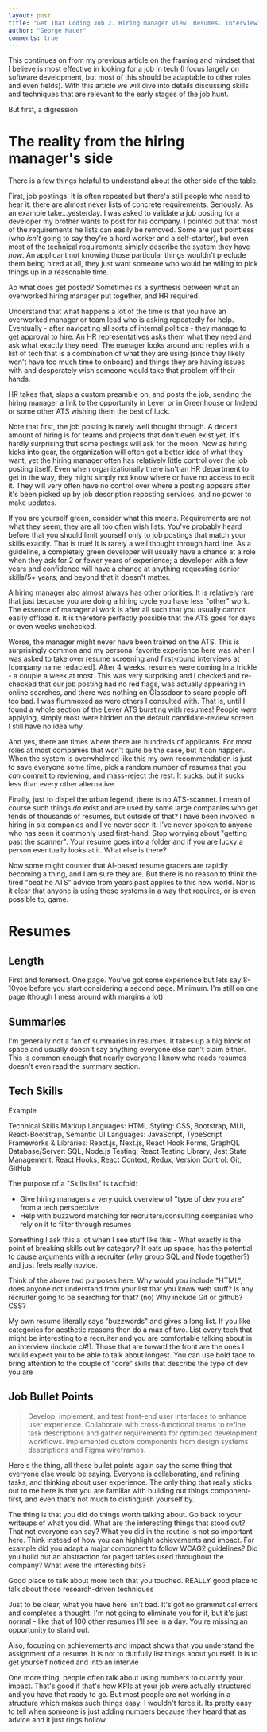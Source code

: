 ```yaml
---
layout: post
title: "Get That Coding Job 2. Hiring manager view. Resumes. Interviewing"
author: "George Mauer"
comments: true
---
```


This continues on from my previous article on the framing and mindset that I believe is most effective in looking for a job in tech (I focus largely on software development, but most of this should be adaptable to other roles and even fields). With this article we will dive into details discussing skills and techniques that are relevant to the early stages of the job hunt.

But first, a digression

# The reality from the hiring manager's side

There is a few things helpful to understand about the other side of the table.

First, job postings. It is often repeated but there's still people who need to hear it: there are almost never lists of concrete requirements. Seriously. As an example take...yesterday. I was asked to validate a job posting for a developer my brother wants to post for his company. I pointed out that most of the requirements he lists can easily be removed. Some are just pointless (who *isn't* going to say they're a hard worker and a self-starter), but even most of the technical requirements simiply describe the system they have *now*. An applicant not knowing those particular things wouldn't preclude them being hired at all, they just want someone who would be willing to pick things up in a reasonable time.

Ao what does get posted? Sometimes its a synthesis between what an overworked hiring manager put together, and HR required.

Understand that what happens a lot of the time is that you have an overworked manager or team lead who is asking repeatedly for help. Eventually - after navigating all sorts of internal politics - they manage to get approval to hire. An HR representatives asks them what they need and ask what exactly they need. The manager looks around and replies with a list of tech that is a combination of what they are using (since they likely won't have too much time to onboard) and things they are having issues with and desperately wish someone would take that problem off their hands.

HR takes that, slaps a custom preamble on, and posts the job, sending the hiring manager a link to the opportunity in Lever or in Greenhouse or Indeed or some other ATS wishing them the best of luck.

Note that first, the job posting is rarely well thought through. A decent amount of hiring is for teams and projects that don't even exist yet. It's hardly surprising that some postings will ask for the moon. Now as hiring kicks into gear, the organization will often get a better idea of what they want, yet the hiring manager often has relatively little control over the job posting itself. Even when organizationally there isn't an HR department to get in the way, they might simply not know where or have no access to edit it. They will very often have no control over where a posting appears after it's been picked up by job description reposting services, and no power to make updates.

<aside>
  <p>
    If you are yourself green, consider what this means. Requirements are not what they seem; they are all too often wish lists. You've probably heard before that you should limit yourself only to job postings that match your skills exactly. That is true! It is rarely a well thought through hard line. As a guideline, a completely green developer will usually have a chance at a role when they ask for 2 or fewer years of experience; a developer with a few years and confidence will have a chance at anything requesting senior skills/5+ years; and beyond that it doesn't matter.
  </p>
</aside>

A hiring manager also almost always has other priorities. It is relatively rare that just because you are doing a hiring cycle you have less "other" work. The essence of managerial work is after all such that you usually cannot easily offload it. It is therefore perfectly possible that the ATS goes for days or even weeks unchecked.

Worse, the manager might never have been trained on the ATS. This is surprisingly common and my personal favorite experience here was when I was asked to take over resume screening and first-round interviews at [company name redacted]. After 4 weeks, resumes were coming in a trickle - a couple a week at most. This was very surprising and I checked and re-checked that our job posting had no red flags, was actually appearing in online searches, and there was nothing on Glassdoor to scare people off too bad. I was flummoxed as were others I consulted with. That is, until I found a whole section of the Lever ATS bursting with resumes! People *were* applying, simply most were hidden on the default candidate-review screen. I still have no idea why.

And yes, there are times where there are hundreds of applicants. For most roles at most companies that won't quite be the case, but it can happen. When the system is overwhelmed like this my own recommendation is just to save everyone some time, pick a random number of resumes that you *can* commit to reviewing, and mass-reject the rest. It sucks, but it sucks less than every other alternative.

Finally, just to dispel the urban legend, there is no ATS-scanner. I mean of course such things *do* exist and are used by some large companies who get tends of thousands of resumes, but outside of that? I have been involved in hiring in six companies and I've never seen it. I've never spoken to anyone who has seen it commonly used first-hand. Stop worrying about "getting past the scanner". Your resume goes into a folder and if you are lucky a person eventually looks at it. What else is there?

Now some might counter that AI-based resume graders are rapidly becoming a thing, and I am sure they are. But there is no reason to think the tired "beat he ATS" advice from years past applies to this new world. Nor is it clear that anyone is using these systems in a way that requires, or is even possible to, game.

# Resumes

## Length
First and foremost. One page. You've got some experience but lets say 8-10yoe before you start considering a second page. Minimum. I'm still on one page (though I mess around with margins a lot)


## Summaries
I'm generally not a fan of summaries in resumes. It takes up a big block of space and usually doesn't say anything everyone else can't claim either. This is common enough that nearly everyone I know who reads resumes doesn't even read the summary section.

## Tech Skills

Example

Technical Skills
Markup Languages: HTML
Styling: CSS, Bootstrap, MUI, React-Bootstrap, Semantic UI
Languages: JavaScript, TypeScript
Frameworks & Libraries: React.js, Next.js, React Hook Forms, GraphQL
Database/Server: SQL, Node.js
Testing: React Testing Library, Jest 
State Management: React Hooks, React Context, Redux, 
Version Control: Git, GitHub

The purpose of a "Skills list" is twofold:
- Give hiring managers a very quick overview of "type of dev you are" from a tech perspective
- Help with buzzword matching for recruiters/consulting companies who rely on it to filter through resumes

Something I ask this a lot when I see stuff like this - What exactly is the point of breaking skills out by category? It eats up space, has the potential to cause arguments with a recruiter (why group SQL and Node together?) and just feels really novice.

Think of the above two purposes here. Why would you include "HTML", does anyone not understand from your list that you know web stuff? Is any recruiter going to be searching for that? (no) Why include Git or github? CSS?

My own resume literally says "buzzwords" and gives a long list. If you like categories for aesthetic reasons then do a max of two. List every tech that might be interesting to a recruiter and you are comfortable talking about in an interview (include c#!). Those that are toward the front are the ones I would expect you to be able to talk about longest. You can use bold face to bring attention to the couple of "core" skills that describe the type of dev you are

## Job Bullet Points

> Develop, implement, and test front-end user interfaces to enhance user experience.
> Collaborate with cross-functional teams to refine task descriptions and gather requirements for optimized development workflows.
> Implemented custom components from design systems descriptions and Figma wireframes.  

Here's the thing, all these bullet points again say the same thing that everyone else would be saying. Everyone is collaborating, and refining tasks, and thinking about user experience. The only thing that really sticks out to me here is that you are familiar with building out things component-first, and even that's not much to distinguish yourself by.

The thing is that you did do things worth talking about. Go back to your writeups of what you did. What are the interesting things that stood out? That not everyone can say? What you did in the routine is not so important here. Think instead of how you can highlight achievements and impact. For example did you adapt a major component to follow WCAG2 guidelines? Did you build out an abstraction for paged tables used throughout the company? What were the interesting bits?

Good place to talk about more tech that you touched. REALLY good place to talk about those research-driven techniques

Just to be clear, what you have here isn't bad. It's got no grammatical errors and completes a thought. I'm not going to eliminate you for it, but it's just normal - like that of 100 other resumes I'll see in a day. You're missing an opportunity to stand out.

Also, focusing on achievements and impact shows that you understand the assignment of a resume. It is not to dutifully list things about yourself. It is to get yourself noticed and into an intervie

One more thing, people often talk about using numbers to quantify your impact. That's good if that's how KPIs at your job were actually structured and you have that ready to go. But most people are not working in a structure which makes such things easy. I wouldn't force it. Its pretty easy to tell when someone is just adding numbers because they heard that as advice and it just rings hollow
